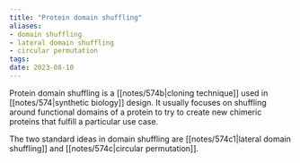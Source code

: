 ```yaml
---
title: "Protein domain shuffling"
aliases: 
- domain shuffling
- lateral domain shuffling
- circular permutation
tags:
date: 2023-08-10
---
```

Protein domain shuffling is a [[notes/574b|cloning technique]] used in [[notes/574|synthetic biology]] design. It usually focuses on shuffling around functional domains of a protein to try to create new chimeric proteins that fulfill a particular use case.

The two standard ideas in domain shuffling are [[notes/574c1|lateral domain shuffling]] and [[notes/574c|circular permutation]].